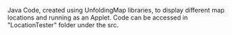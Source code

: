 Java Code, created using UnfoldingMap libraries, to display different map locations and running as an Applet.
Code can be accessed in "LocationTester" folder under the src.
